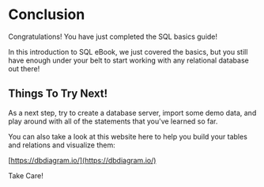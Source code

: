 # Conclusion

Congratulations! You have just completed the SQL basics guide!

In this introduction to SQL eBook, we just covered the basics, but you still have enough under your belt to start working with any relational database out there!

## Things To Try Next!

As a next step, try to create a database server, import some demo data, and play around with all of the statements that you've learned so far.

You can also take a look at this website here to help you build your tables and relations and visualize them:

[https://dbdiagram.io/](https://dbdiagram.io/)

Take Care!